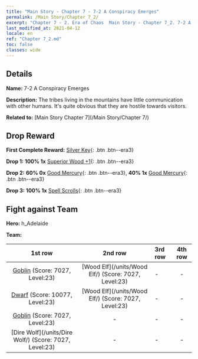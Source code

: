 ```yaml
---
title: "Main Story - Chapter 7 - 7-2 A Conspiracy Emerges"
permalink: /Main Story/Chapter 7_2/
excerpt: "Chapter 7 - 2. Era of Chaos  Main Story - Chapter 7_2. 7-2 A Conspiracy Emerges"
last_modified_at: 2021-04-12
locale: en
ref: "Chapter 7_2.md"
toc: false
classes: wide
---
```


## Details

 **Name:** 7-2 A Conspiracy Emerges

 **Description:** The tribes living in the mountains have little communication with other humans. It's quite obvious that they are hostile towards visitors.

 **Related to:** [Main Story Chapter 7](/Main Story/Chapter 7/)

## Drop Reward

 **First Complete Reward:** [Silver Key](/Items/con_693/){: .btn .btn--era3}

 **Drop 1:** **100% 1x** [Superior Wood +1](/Items/mat_20/){: .btn .btn--era3}

 **Drop 2:** **60% 0x** [Good Mercury](/Items/mat_14/){: .btn .btn--era3}, **40% 1x** [Good Mercury](/Items/mat_14/){: .btn .btn--era3}

 **Drop 3:** **100% 1x** [Spell Scrolls](/Items/con_694/){: .btn .btn--era3}


## Fight against Team
 **Hero:** h_Adelaide

 **Team:**


  | 1st row | 2nd row | 3rd row | 4th row |
  |:----:|:----:|:----|:----:|
  | [Goblin](/units/Goblin/) (Score: 7027, Level:23)  | [Wood Elf](/units/Wood Elf/) (Score: 7027, Level:23)  | - | - |
  | [Dwarf](/units/Dwarf/) (Score: 10077, Level:23)  | [Wood Elf](/units/Wood Elf/) (Score: 7027, Level:23)  | - | - |
  | [Goblin](/units/Goblin/) (Score: 7027, Level:23)  | - | - | - |
  | [Dire Wolf](/units/Dire Wolf/) (Score: 7027, Level:23)  | - | - | - |


